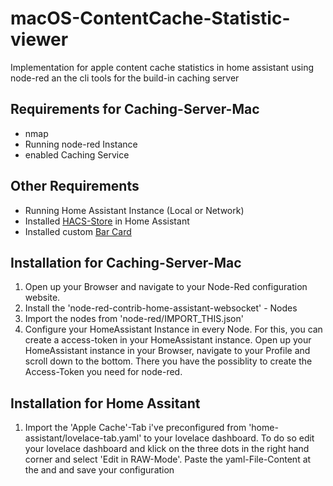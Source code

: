 # macOS-ContentCache-Statistic-viewer
Implementation for apple content cache statistics in home assistant using node-red an the cli tools for the build-in caching server

## Requirements for Caching-Server-Mac
- nmap
- Running node-red Instance
- enabled Caching Service

## Other Requirements
- Running Home Assistant Instance (Local or Network)
- Installed [HACS-Store](https://hacs.xyz/docs/installation/prerequisites) in Home Assistant
- Installed custom [Bar Card](https://github.com/custom-cards/bar-card.git)

## Installation for Caching-Server-Mac
1. Open up your Browser and navigate to your Node-Red configuration website.
2. Install the 'node-red-contrib-home-assistant-websocket' - Nodes
3. Import the nodes from 'node-red/IMPORT_THIS.json'
4. Configure your HomeAssistant Instance in every Node. For this, you can create a access-token in your HomeAssistant instance. Open up your HomeAssistant instance in your Browser, navigate to your Profile and scroll down to the bottom. There you have the possiblity to create the Access-Token you need for node-red.

## Installation for Home Assitant
1. Import the 'Apple Cache'-Tab i've preconfigured from 'home-assistant/lovelace-tab.yaml' to your lovelace dashboard. To do so edit your lovelace dashboard and klick on the three dots in the right hand corner and select 'Edit in RAW-Mode'. Paste the yaml-File-Content at the and and save your configuration
